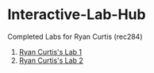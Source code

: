 # Interactive-Lab-Hub

Completed Labs for Ryan Curtis (rec284)

1. [Ryan Curtis's Lab 1](https://github.com/rec285/IDD-Fa18-Lab1/)
2. [Ryan Curtis's Lab 2](https://github.com/rec285/IDD-Fa19-Lab2)

